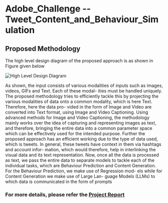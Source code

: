 # Adobe_Challenge -- Tweet_Content_and_Behaviour_Simulation

## Proposed Methodology
The high level design diagram of the proposed approach is as
shown in Figure given below

![High Level Design Diagram](https://github.com/MoyankGiri/MP4_AdobeChallenge/blob/main/Assets/InterIITMP4.jpg)

As shown, the input consists of various modalities of inputs
such as images, videos, GIFs and Text. Each of these modal-
ities must be handled uniquely.
The proposed methodology tries to efficiently tackle this by
projecting the various modalities of data onto a common
modality, which is here Text. Therefore, here the data pro-
vided in the form of Image and Video are converted into Text
format, using Image and Video Captioning.
Using advanced methods for Image and Video Captioning,
the methodology mainly works over the idea of capturing and
representing images as text, and therefore, bringing the entire
data into a common parameter space which can be effectively
used for the intended purpose.
Further the proposed approach has an efficient working due
to the type of data used, which is tweets. In general, these
tweets have context in them via hashtags and account infor-
mation, which would therefore, help in interlinking the visual
data and its text representation.
Now, once all the data is processed as text, we pass the entire
data to separate models to tackle each of the individual tasks,
which are Behaviour Prediction and Content Generation. For
the Behaviour Prediction, we make use of Regression mod-
els while for Content Generation we make use of Large Lan-
guage Models (LLMs) to which data is communicated in the
form of prompts

### For more details, please refer the [Project Report](https://github.com/MoyankGiri/Adobe_Challenge-Tweet_Content_and_Behaviour_Simulation/blob/main/Team52/report.pdf)
